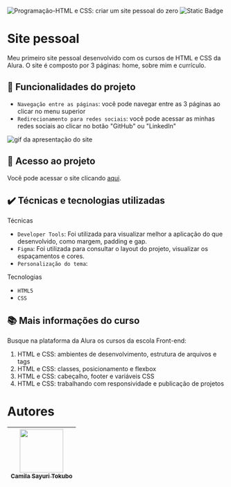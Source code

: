 ![Programação-HTML e CSS: criar um site pessoal do zero](https://github.com/CamilaSah/site-pessoal/assets/128820692/c322c74b-bc64-488a-9c89-4cbb95905efb)
![Static Badge](https://img.shields.io/badge/Status-Em%20Andamento-%2300DC96)


<h1> Site pessoal </h1>

Meu primeiro site pessoal desenvolvido com os cursos de HTML e CSS da Alura.
O site é composto por 3 páginas: home, sobre mim e currículo.

## :hammer: Funcionalidades do projeto

- `Navegação entre as páginas`: você pode navegar entre as 3 páginas ao clicar no menu superior
- `Redirecionamento para redes sociais`: você pode acessar as minhas redes sociais ao clicar no botão "GitHub" ou "LinkedIn"

![gif da apresentação do site](https://github.com/CamilaSah/site-pessoal/assets/128820692/79247daa-6012-4988-9973-73fcf231200a)


## 📁 Acesso ao projeto

Você pode acessar o site clicando [aqui](https://site-pessoal-sepia.vercel.app/index.html).

## ✔️ Técnicas e tecnologias utilizadas

Técnicas
- ``Developer Tools``: Foi utilizada para visualizar melhor a aplicação do que desenvolvido, como margem, padding e gap.
- ``Figma``: Foi utilizada para consultar o layout do projeto, visualizar os espaçamentos e cores.
- ``Personalização do tema``:

Tecnologias
- ``HTML5``
- ``CSS``

## 📚 Mais informações do curso

Busque na plataforma da Alura os cursos da escola Front-end:
1. HTML e CSS: ambientes de desenvolvimento, estrutura de arquivos e tags
2. HTML e CSS: classes, posicionamento e flexbox
3. HTML e CSS: cabeçalho, footer e variáveis CSS
4. HTML e CSS: trabalhando com responsividade e publicação de projetos

# Autores

| <img src="https://github.com/CamilaSah/site-pessoal/assets/128820692/bed790ab-3722-4503-8fed-c786e774661b" width="100"><br>[<sub>Camila Sayuri Tokubo</sub>](https://www.linkedin.com/in/camila-tokubo/)|
| :---: |

